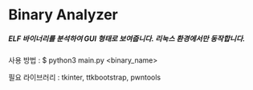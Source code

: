 # Binary Analyzer

##### ELF 바이너리를 분석하여 GUI 형태로 보여줍니다. 리눅스 환경에서만 동작합니다.

사용 방법 : $ python3 main.py <binary_name>

필요 라이브러리 : tkinter, ttkbootstrap, pwntools